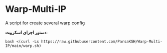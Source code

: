 # Warp-Multi-IP
A script for create several warp config

**دستور اجرای اسکریپت**:
```
bash <(curl -Ls https://raw.githubusercontent.com/ParsaKSH/Warp-Multi-IP/main/warp.sh)
```
